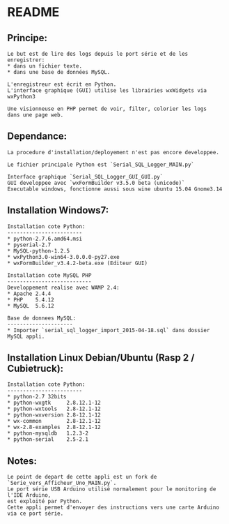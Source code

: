 README
======

Principe:	
--------
	Le but est de lire des logs depuis le port série et	de les enregistrer:
	* dans un fichier texte.
	* dans une base de données MySQL.
	
	L'enregistreur est écrit en Python.
	L'interface graphique (GUI)	utilise les librairies wxWidgets via wxPython3
	
	Une visionneuse en PHP permet de voir, filter, colorier les logs
	dans une page web.
	

Dependance:
----------
	La procedure d'installation/deployement n'est pas encore developpee.
	
	Le fichier principale Python est `Serial_SQL_Logger_MAIN.py`
	
	Interface graphique `Serial_SQL_Logger_GUI_GUI.py`
	GUI developpee avec `wxFormBuilder v3.5.0 beta (unicode)`
	Executable windows, fonctionne aussi sous wine ubuntu 15.04 Gnome3.14

Installation Windows7:
---------------------
	Installation cote Python:
	------------------------
	* python-2.7.6.amd64.msi
	* pyserial-2.7
	* MySQL-python-1.2.5
	* wxPython3.0-win64-3.0.0.0-py27.exe
	* wxFormBuilder_v3.4.2-beta.exe (Editeur GUI)
	
	Installation cote MySQL PHP
	---------------------------
	Developpement realise avec WAMP 2.4:
	* Apache 2.4.4
	* PHP    5.4.12
	* MySQL  5.6.12
	
	Base de donnees MySQL:
	---------------------
	* Importer `serial_sql_logger_import_2015-04-18.sql` dans dossier MySQL appli.

Installation Linux Debian/Ubuntu (Rasp 2 / Cubietruck):
--------------------------------
	Installation cote Python:
	------------------------
	* python-2.7 32bits
	* python-wxgtk     2.8.12.1-12
	* python-wxtools   2.8-12.1-12
	* python-wxversion 2.8-12.1-12
	* wx-common        2.8-12.1-12
	* wx-2.8-examples  2.8-12.1-12
	* python-mysqldb   1.2.3-2
	* python-serial    2.5-2.1
	
Notes:
-----
	Le point de depart de cette appli est un fork de `Serie_vers_Afficheur_Uno_MAIN.py`.
	Le port série USB Arduino utilisé normalement pour le monitoring de	l'IDE Arduino,
	est exploité par Python.
	Cette appli permet d'envoyer des instructions vers une carte Arduino via ce port série. 

